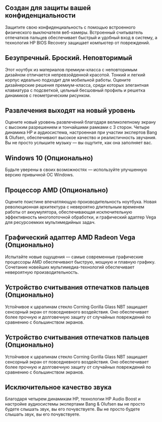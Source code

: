 ## Создан для защиты вашей конфиденциальности

Защитите свою конфиденциальность с помощью встроенного физического выключателя веб-камеры. Встроенный считыватель отпечатков пальцев обеспечивает быстрый и удобный вход в систему, а технология HP BIOS Recovery защищает компьютер от повреждений.

## Безупречный. Броский. Неповторимый

Этот ноутбук из материалов премиум-класса с неповторимым дизайном отличается непревзойденной красотой. Тонкий и легкий корпус идеально подходит для мобильной работы. Оцените дизайнерские решения премиум-класса, среди которых элегантная клавиатура с подсветкой, цельный бесшовный профиль и решетка динамиков с геометрическим рисунком.

## Развлечения выходят на новый уровень

Оцените новый уровень развлечений благодаря великолепному экрану с высоким разрешением и тончайшими рамками с 3 сторон. Четыре динамика HP и аудиосистема, настроенная при участии экспертов Bang & Olufsen, обеспечивают высокое качество и реалистичность звучания. Вы не просто услышите музыку — вы ощутите, как она заполняет вас.

## Windows 10 (Опционально)

Будьте уверены в своих возможностях — используйте улучшенную версию привычной ОС Windows.

## Процессор AMD (Опционально)

Оцените поистине впечатляющую производительность ноутбука. Новая революционная архитектура с невероятно длительным временем работы от аккумулятора, обеспечивающая исключительную эффективность многопоточной обработки, и графический адаптер Vega для ресурсоемких мультимедийных задач.

## Графический адаптер AMD Radeon Vega (Опционально)

Испытайте новые ощущения — самые современные графические процессоры AMD обеспечивают быструю, мощную и плавную графику. Сочетание новейших мультимедиа-технологий обеспечивает невероятную производительность.

## Устройство считывания отпечатков пальцев (Опционально)

Устойчивое к царапинам стекло Corning Gorilla Glass NBT защищает сенсорный экран от повседневного воздействия. Оно обеспечивает более прочную и долговечную защиту от случайных повреждений по сравнению с большинством экранов.

## Устройство считывания отпечатков пальцев (Опционально)

Устойчивое к царапинам стекло Corning Gorilla Glass NBT защищает сенсорный экран от повседневного воздействия. Оно обеспечивает более прочную и долговечную защиту от случайных повреждений по сравнению с большинством экранов.

## Исключительное качество звука

Благодаря четырем динамикам HP, технологии HP Audio Boost и настройке аудиосистемы экспертами Bang & Olufsen вы не просто будете слышать звук, вы его почувствуете. Вы не просто будете слышать звук, вы его почувствуете.
